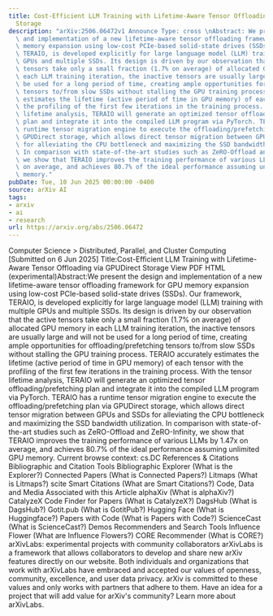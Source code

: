 ```yaml
---
title: Cost-Efficient LLM Training with Lifetime-Aware Tensor Offloading via GPUDirect
  Storage
description: "arXiv:2506.06472v1 Announce Type: cross \nAbstract: We present the design\
  \ and implementation of a new lifetime-aware tensor offloading framework for GPU\
  \ memory expansion using low-cost PCIe-based solid-state drives (SSDs). Our framework,\
  \ TERAIO, is developed explicitly for large language model (LLM) training with multiple\
  \ GPUs and multiple SSDs. Its design is driven by our observation that the active\
  \ tensors take only a small fraction (1.7% on average) of allocated GPU memory in\
  \ each LLM training iteration, the inactive tensors are usually large and will not\
  \ be used for a long period of time, creating ample opportunities for offloading/prefetching\
  \ tensors to/from slow SSDs without stalling the GPU training process. TERAIO accurately\
  \ estimates the lifetime (active period of time in GPU memory) of each tensor with\
  \ the profiling of the first few iterations in the training process. With the tensor\
  \ lifetime analysis, TERAIO will generate an optimized tensor offloading/prefetching\
  \ plan and integrate it into the compiled LLM program via PyTorch. TERAIO has a\
  \ runtime tensor migration engine to execute the offloading/prefetching plan via\
  \ GPUDirect storage, which allows direct tensor migration between GPUs and SSDs\
  \ for alleviating the CPU bottleneck and maximizing the SSD bandwidth utilization.\
  \ In comparison with state-of-the-art studies such as ZeRO-Offload and ZeRO-Infinity,\
  \ we show that TERAIO improves the training performance of various LLMs by 1.47x\
  \ on average, and achieves 80.7% of the ideal performance assuming unlimited GPU\
  \ memory."
pubDate: Tue, 10 Jun 2025 00:00:00 -0400
source: arXiv AI
tags:
- arxiv
- ai
- research
url: https://arxiv.org/abs/2506.06472
---
```


Computer Science > Distributed, Parallel, and Cluster Computing
[Submitted on 6 Jun 2025]
Title:Cost-Efficient LLM Training with Lifetime-Aware Tensor Offloading via GPUDirect Storage
View PDF HTML (experimental)Abstract:We present the design and implementation of a new lifetime-aware tensor offloading framework for GPU memory expansion using low-cost PCIe-based solid-state drives (SSDs). Our framework, TERAIO, is developed explicitly for large language model (LLM) training with multiple GPUs and multiple SSDs. Its design is driven by our observation that the active tensors take only a small fraction (1.7% on average) of allocated GPU memory in each LLM training iteration, the inactive tensors are usually large and will not be used for a long period of time, creating ample opportunities for offloading/prefetching tensors to/from slow SSDs without stalling the GPU training process. TERAIO accurately estimates the lifetime (active period of time in GPU memory) of each tensor with the profiling of the first few iterations in the training process. With the tensor lifetime analysis, TERAIO will generate an optimized tensor offloading/prefetching plan and integrate it into the compiled LLM program via PyTorch. TERAIO has a runtime tensor migration engine to execute the offloading/prefetching plan via GPUDirect storage, which allows direct tensor migration between GPUs and SSDs for alleviating the CPU bottleneck and maximizing the SSD bandwidth utilization. In comparison with state-of-the-art studies such as ZeRO-Offload and ZeRO-Infinity, we show that TERAIO improves the training performance of various LLMs by 1.47x on average, and achieves 80.7% of the ideal performance assuming unlimited GPU memory.
Current browse context:
cs.DC
References & Citations
Bibliographic and Citation Tools
Bibliographic Explorer (What is the Explorer?)
Connected Papers (What is Connected Papers?)
Litmaps (What is Litmaps?)
scite Smart Citations (What are Smart Citations?)
Code, Data and Media Associated with this Article
alphaXiv (What is alphaXiv?)
CatalyzeX Code Finder for Papers (What is CatalyzeX?)
DagsHub (What is DagsHub?)
Gotit.pub (What is GotitPub?)
Hugging Face (What is Huggingface?)
Papers with Code (What is Papers with Code?)
ScienceCast (What is ScienceCast?)
Demos
Recommenders and Search Tools
Influence Flower (What are Influence Flowers?)
CORE Recommender (What is CORE?)
arXivLabs: experimental projects with community collaborators
arXivLabs is a framework that allows collaborators to develop and share new arXiv features directly on our website.
Both individuals and organizations that work with arXivLabs have embraced and accepted our values of openness, community, excellence, and user data privacy. arXiv is committed to these values and only works with partners that adhere to them.
Have an idea for a project that will add value for arXiv's community? Learn more about arXivLabs.
